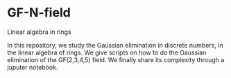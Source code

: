 # GF-N-field
Linear algebra in rings 

In this repository, we study the Gaussian elimination in discrete numbers, in the linear algebra of rings. We give scripts on how to do the Gaussian elimination of the GF(2,3,4,5) field. We finally share its complexity through a juputer notebook. 
